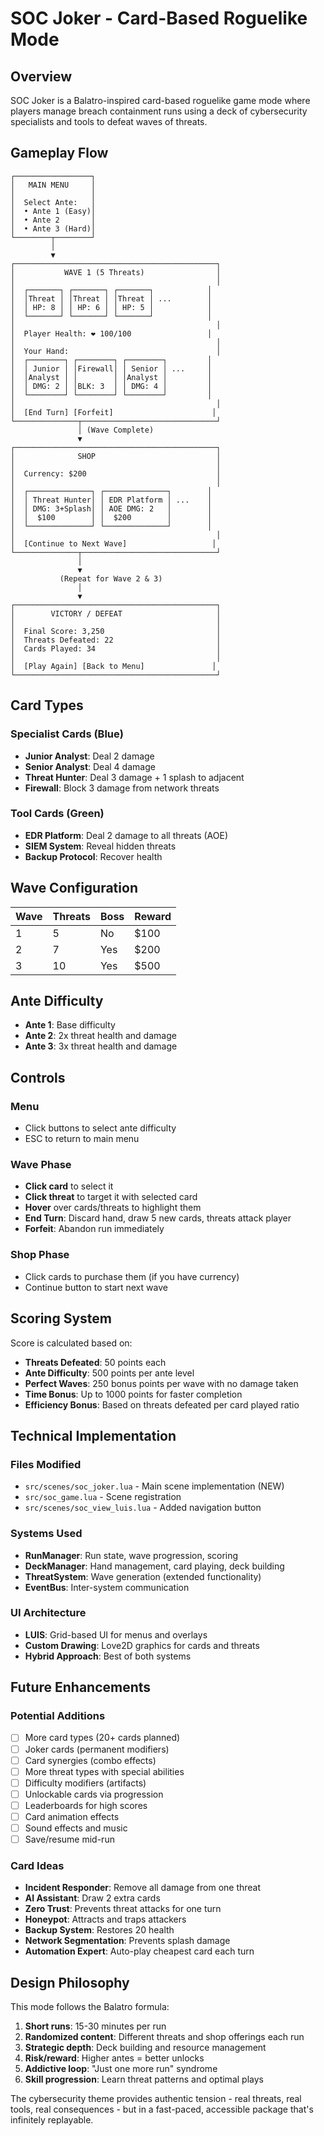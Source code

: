 # SOC Joker - Card-Based Roguelike Mode

## Overview

SOC Joker is a Balatro-inspired card-based roguelike game mode where players manage breach containment runs using a deck of cybersecurity specialists and tools to defeat waves of threats.

## Gameplay Flow

```
┌─────────────────┐
│   MAIN MENU     │
│                 │
│  Select Ante:   │
│  • Ante 1 (Easy)│
│  • Ante 2       │
│  • Ante 3 (Hard)│
└────────┬────────┘
         │
         ▼
┌─────────────────────────────────────────────┐
│           WAVE 1 (5 Threats)                │
│                                             │
│  ┌───────┐ ┌───────┐ ┌───────┐            │
│  │Threat │ │Threat │ │Threat │ ...        │
│  │ HP: 8 │ │ HP: 6 │ │ HP: 5 │            │
│  └───────┘ └───────┘ └───────┘            │
│                                             │
│  Player Health: ❤️ 100/100                 │
│                                             │
│  Your Hand:                                 │
│  ┌────────┐ ┌────────┐ ┌────────┐         │
│  │ Junior │ │Firewall│ │ Senior │ ...     │
│  │Analyst │ │        │ │Analyst │         │
│  │ DMG: 2 │ │BLK: 3  │ │ DMG: 4 │         │
│  └────────┘ └────────┘ └────────┘         │
│                                             │
│  [End Turn] [Forfeit]                      │
└──────────────┬──────────────────────────────┘
               │ (Wave Complete)
               ▼
┌─────────────────────────────────────────────┐
│              SHOP                           │
│                                             │
│  Currency: $200                             │
│                                             │
│  ┌──────────────┐ ┌──────────────┐        │
│  │ Threat Hunter│ │ EDR Platform │ ...    │
│  │ DMG: 3+Splash│ │ AOE DMG: 2   │        │
│  │  $100        │ │  $200        │        │
│  └──────────────┘ └──────────────┘        │
│                                             │
│  [Continue to Next Wave]                   │
└──────────────┬──────────────────────────────┘
               │
               ▼
           (Repeat for Wave 2 & 3)
               │
               ▼
┌─────────────────────────────────────────────┐
│        VICTORY / DEFEAT                     │
│                                             │
│  Final Score: 3,250                         │
│  Threats Defeated: 22                       │
│  Cards Played: 34                           │
│                                             │
│  [Play Again] [Back to Menu]               │
└─────────────────────────────────────────────┘
```

## Card Types

### Specialist Cards (Blue)
- **Junior Analyst**: Deal 2 damage
- **Senior Analyst**: Deal 4 damage
- **Threat Hunter**: Deal 3 damage + 1 splash to adjacent
- **Firewall**: Block 3 damage from network threats

### Tool Cards (Green)
- **EDR Platform**: Deal 2 damage to all threats (AOE)
- **SIEM System**: Reveal hidden threats
- **Backup Protocol**: Recover health

## Wave Configuration

| Wave | Threats | Boss | Reward |
|------|---------|------|--------|
| 1    | 5       | No   | $100   |
| 2    | 7       | Yes  | $200   |
| 3    | 10      | Yes  | $500   |

## Ante Difficulty

- **Ante 1**: Base difficulty
- **Ante 2**: 2x threat health and damage
- **Ante 3**: 3x threat health and damage

## Controls

### Menu
- Click buttons to select ante difficulty
- ESC to return to main menu

### Wave Phase
- **Click card** to select it
- **Click threat** to target it with selected card
- **Hover** over cards/threats to highlight them
- **End Turn**: Discard hand, draw 5 new cards, threats attack player
- **Forfeit**: Abandon run immediately

### Shop Phase
- Click cards to purchase them (if you have currency)
- Continue button to start next wave

## Scoring System

Score is calculated based on:
- **Threats Defeated**: 50 points each
- **Ante Difficulty**: 500 points per ante level
- **Perfect Waves**: 250 bonus points per wave with no damage taken
- **Time Bonus**: Up to 1000 points for faster completion
- **Efficiency Bonus**: Based on threats defeated per card played ratio

## Technical Implementation

### Files Modified
- `src/scenes/soc_joker.lua` - Main scene implementation (NEW)
- `src/soc_game.lua` - Scene registration
- `src/scenes/soc_view_luis.lua` - Added navigation button

### Systems Used
- **RunManager**: Run state, wave progression, scoring
- **DeckManager**: Hand management, card playing, deck building
- **ThreatSystem**: Wave generation (extended functionality)
- **EventBus**: Inter-system communication

### UI Architecture
- **LUIS**: Grid-based UI for menus and overlays
- **Custom Drawing**: Love2D graphics for cards and threats
- **Hybrid Approach**: Best of both systems

## Future Enhancements

### Potential Additions
- [ ] More card types (20+ cards planned)
- [ ] Joker cards (permanent modifiers)
- [ ] Card synergies (combo effects)
- [ ] More threat types with special abilities
- [ ] Difficulty modifiers (artifacts)
- [ ] Unlockable cards via progression
- [ ] Leaderboards for high scores
- [ ] Card animation effects
- [ ] Sound effects and music
- [ ] Save/resume mid-run

### Card Ideas
- **Incident Responder**: Remove all damage from one threat
- **AI Assistant**: Draw 2 extra cards
- **Zero Trust**: Prevents threat attacks for one turn
- **Honeypot**: Attracts and traps attackers
- **Backup System**: Restores 20 health
- **Network Segmentation**: Prevents splash damage
- **Automation Expert**: Auto-play cheapest card each turn

## Design Philosophy

This mode follows the Balatro formula:
1. **Short runs**: 15-30 minutes per run
2. **Randomized content**: Different threats and shop offerings each run
3. **Strategic depth**: Deck building and resource management
4. **Risk/reward**: Higher antes = better unlocks
5. **Addictive loop**: "Just one more run" syndrome
6. **Skill progression**: Learn threat patterns and optimal plays

The cybersecurity theme provides authentic tension - real threats, real tools, real consequences - but in a fast-paced, accessible package that's infinitely replayable.
